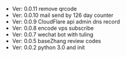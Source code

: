 * Ver: 0.0.11 remove qrcode
* Ver: 0.0.10 mail send by 126 day counter
* Ver: 0.0.9 CloudFlare api admin dns record
* Ver: 0.0.8 encode vps subscribe
* Ver: 0.0.7 wechat bot with tuling
* Ver: 0.0.5 baseZhang review codes
* Ver: 0.0.2 python 3.0 and init 
